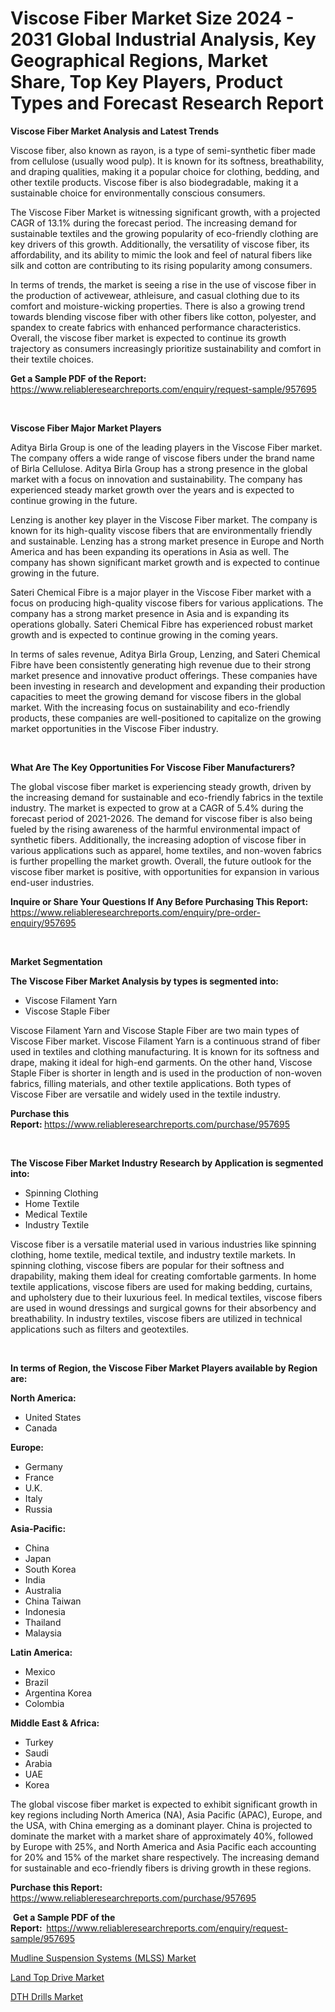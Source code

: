 <p><h1>Viscose Fiber Market Size 2024 - 2031 Global Industrial Analysis, Key Geographical Regions, Market Share, Top Key Players, Product Types and Forecast Research Report</h1></p><p><strong>Viscose Fiber Market Analysis and Latest Trends</strong></p>
<p><p>Viscose fiber, also known as rayon, is a type of semi-synthetic fiber made from cellulose (usually wood pulp). It is known for its softness, breathability, and draping qualities, making it a popular choice for clothing, bedding, and other textile products. Viscose fiber is also biodegradable, making it a sustainable choice for environmentally conscious consumers.</p><p>The Viscose Fiber Market is witnessing significant growth, with a projected CAGR of 13.1% during the forecast period. The increasing demand for sustainable textiles and the growing popularity of eco-friendly clothing are key drivers of this growth. Additionally, the versatility of viscose fiber, its affordability, and its ability to mimic the look and feel of natural fibers like silk and cotton are contributing to its rising popularity among consumers.</p><p>In terms of trends, the market is seeing a rise in the use of viscose fiber in the production of activewear, athleisure, and casual clothing due to its comfort and moisture-wicking properties. There is also a growing trend towards blending viscose fiber with other fibers like cotton, polyester, and spandex to create fabrics with enhanced performance characteristics. Overall, the viscose fiber market is expected to continue its growth trajectory as consumers increasingly prioritize sustainability and comfort in their textile choices.</p></p>
<p><strong>Get a Sample PDF of the Report:&nbsp;</strong> <a href="https://www.reliableresearchreports.com/enquiry/request-sample/957695">https://www.reliableresearchreports.com/enquiry/request-sample/957695</a></p>
<p>&nbsp;</p>
<p><strong>Viscose Fiber Major Market Players</strong></p>
<p><p>Aditya Birla Group is one of the leading players in the Viscose Fiber market. The company offers a wide range of viscose fibers under the brand name of Birla Cellulose. Aditya Birla Group has a strong presence in the global market with a focus on innovation and sustainability. The company has experienced steady market growth over the years and is expected to continue growing in the future.</p><p>Lenzing is another key player in the Viscose Fiber market. The company is known for its high-quality viscose fibers that are environmentally friendly and sustainable. Lenzing has a strong market presence in Europe and North America and has been expanding its operations in Asia as well. The company has shown significant market growth and is expected to continue growing in the future.</p><p>Sateri Chemical Fibre is a major player in the Viscose Fiber market with a focus on producing high-quality viscose fibers for various applications. The company has a strong market presence in Asia and is expanding its operations globally. Sateri Chemical Fibre has experienced robust market growth and is expected to continue growing in the coming years.</p><p>In terms of sales revenue, Aditya Birla Group, Lenzing, and Sateri Chemical Fibre have been consistently generating high revenue due to their strong market presence and innovative product offerings. These companies have been investing in research and development and expanding their production capacities to meet the growing demand for viscose fibers in the global market. With the increasing focus on sustainability and eco-friendly products, these companies are well-positioned to capitalize on the growing market opportunities in the Viscose Fiber industry.</p></p>
<p>&nbsp;</p>
<p><strong>What Are The Key Opportunities For Viscose Fiber Manufacturers?</strong></p>
<p><p>The global viscose fiber market is experiencing steady growth, driven by the increasing demand for sustainable and eco-friendly fabrics in the textile industry. The market is expected to grow at a CAGR of 5.4% during the forecast period of 2021-2026. The demand for viscose fiber is also being fueled by the rising awareness of the harmful environmental impact of synthetic fibers. Additionally, the increasing adoption of viscose fiber in various applications such as apparel, home textiles, and non-woven fabrics is further propelling the market growth. Overall, the future outlook for the viscose fiber market is positive, with opportunities for expansion in various end-user industries.</p></p>
<p><strong>Inquire or Share Your Questions If Any Before Purchasing This Report:</strong> <a href="https://www.reliableresearchreports.com/enquiry/pre-order-enquiry/957695">https://www.reliableresearchreports.com/enquiry/pre-order-enquiry/957695</a></p>
<p>&nbsp;</p>
<p><strong>Market Segmentation</strong></p>
<p><strong>The Viscose Fiber Market Analysis by types is segmented into:</strong></p>
<p><ul><li>Viscose Filament Yarn</li><li>Viscose Staple Fiber</li></ul></p>
<p><p>Viscose Filament Yarn and Viscose Staple Fiber are two main types of Viscose Fiber market. Viscose Filament Yarn is a continuous strand of fiber used in textiles and clothing manufacturing. It is known for its softness and drape, making it ideal for high-end garments. On the other hand, Viscose Staple Fiber is shorter in length and is used in the production of non-woven fabrics, filling materials, and other textile applications. Both types of Viscose Fiber are versatile and widely used in the textile industry.</p></p>
<p><strong>Purchase this Report:&nbsp;</strong><a href="https://www.reliableresearchreports.com/purchase/957695">https://www.reliableresearchreports.com/purchase/957695</a></p>
<p>&nbsp;</p>
<p><strong>The Viscose Fiber Market Industry Research by Application is segmented into:</strong></p>
<p><ul><li>Spinning Clothing</li><li>Home Textile</li><li>Medical Textile</li><li>Industry Textile</li></ul></p>
<p><p>Viscose fiber is a versatile material used in various industries like spinning clothing, home textile, medical textile, and industry textile markets. In spinning clothing, viscose fibers are popular for their softness and drapability, making them ideal for creating comfortable garments. In home textile applications, viscose fibers are used for making bedding, curtains, and upholstery due to their luxurious feel. In medical textiles, viscose fibers are used in wound dressings and surgical gowns for their absorbency and breathability. In industry textiles, viscose fibers are utilized in technical applications such as filters and geotextiles.</p></p>
<p>&nbsp;</p>
<p><strong>In terms of Region, the Viscose Fiber Market Players available by Region are:</strong></p>
<p>
    <p> <strong> North America: </strong>
        <ul>
            <li>United States</li>
            <li>Canada</li>
        </ul>
        </p> 
    <p> <strong> Europe: </strong>
        <ul>
            <li>Germany</li>
            <li>France</li>
            <li>U.K.</li>
            <li>Italy</li>
            <li>Russia</li>
        </ul>
        </p> 
    <p> <strong> Asia-Pacific: </strong>
        <ul>
            <li>China</li>
            <li>Japan</li>
            <li>South Korea</li>
            <li>India</li>
            <li>Australia</li>
            <li>China Taiwan</li>
            <li>Indonesia</li>
            <li>Thailand</li>
            <li>Malaysia</li>
        </ul>
        </p> 
    <p> <strong> Latin America: </strong>
        <ul>
            <li>Mexico</li>
            <li>Brazil</li>
            <li>Argentina Korea</li>
            <li>Colombia</li>
        </ul>
        </p> 
    <p> <strong> Middle East & Africa: </strong>
        <ul>
            <li>Turkey</li>
            <li>Saudi</li>
            <li>Arabia</li>
            <li>UAE</li>
            <li>Korea</li>
        </ul>
    </p>
    </p>
<p><p>The global viscose fiber market is expected to exhibit significant growth in key regions including North America (NA), Asia Pacific (APAC), Europe, and the USA, with China emerging as a dominant player. China is projected to dominate the market with a market share of approximately 40%, followed by Europe with 25%, and North America and Asia Pacific each accounting for 20% and 15% of the market share respectively. The increasing demand for sustainable and eco-friendly fibers is driving growth in these regions.</p></p>
<p><strong>Purchase this Report: </strong><a href="https://www.reliableresearchreports.com/purchase/957695">https://www.reliableresearchreports.com/purchase/957695</a></p>
<p>&nbsp;<strong>Get a Sample PDF of the Report:&nbsp;&nbsp;</strong><a href="https://www.reliableresearchreports.com/enquiry/request-sample/957695">https://www.reliableresearchreports.com/enquiry/request-sample/957695</a></p>
<p><strong></strong></p>
<p><p><a href="https://view.publitas.com/reportprime-1/mudline-suspension-systems-mlss-market-centers-on-aspects-such-as-market-growth-market-share-market-opportunity-and-projected-forecasts-spanning-from-2023-to-2030/">Mudline Suspension Systems (MLSS) Market</a></p><p><a href="https://view.publitas.com/reportprime-1/land-top-drive-market-a-comprehensive-report-of-its-market-share-growth-trends-2023-2030/">Land Top Drive Market</a></p><p><a href="https://view.publitas.com/reportprime-1/dth-drills-market-challenges-opportunities-and-growth-drivers-and-major-market-players-forecasted-for-period-from-2023-2030/">DTH Drills Market</a></p></p>
